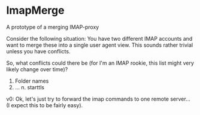 ImapMerge
=========

A prototype of a merging IMAP-proxy


Consider the following situation: You have two different IMAP accounts and want to merge these into a single user agent view. This sounds rather trivial unless you have conflicts.

So, what conflicts could there be (for I'm an IMAP rookie, this list might very likely change over time)?

1. Folder names
2. ...
n. starttls


v0: Ok, let's just try to forward the imap commands to one remote server... (I expect this to be fairly easy).
